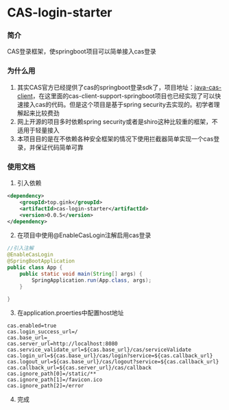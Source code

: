 # CAS-login-starter

### 简介
CAS登录框架，使springboot项目可以简单接入cas登录


### 为什么用
1. 其实CAS官方已经提供了cas的springboot登录sdk了，项目地址：[java-cas-client](https://github.com/apereo/java-cas-client)，在这里面的cas-client-support-springboot项目也已经实现了可以快速接入cas的代码。但是这个项目是基于spring security去实现的。初学者理解起来比较费劲
2. 网上开源的项目多时依赖spring security或者是shiro这种比较重的框架，不适用于轻量接入
3. 本项目目的是在不依赖各种安全框架的情况下使用拦截器简单实现一个cas登录，并保证代码简单可靠

### 使用文档
1. 引入依赖
```xml
<dependency>
    <groupId>top.gink</groupId>
    <artifactId>cas-login-starter</artifactId>
    <version>0.0.5</version>
</dependency>
```
2. 在项目中使用@EnableCasLogin注解启用cas登录
```java
//引入注解
@EnableCasLogin
@SpringBootApplication
public class App {
    public static void main(String[] args) {
        SpringApplication.run(App.class, args);
    }

}
```

3. 在application.proerties中配置host地址

```
cas.enabled=true
cas.login_success_url=/
cas.base_url=_
cas.server_url=http://localhost:8080
cas.service_validate_url=${cas.base_url}/cas/serviceValidate
cas.login_url=${cas.base_url}/cas/login?service=${cas.callback_url}
cas.logout_url=${cas.base_url}/cas/logout?service=${cas.callback_url}
cas.callback_url=${cas.server_url}/cas/callback
cas.ignore_path[0]=/static/**
cas.ignore_path[1]=/favicon.ico
cas.ignore_path[2]=/error

```
4. 完成
